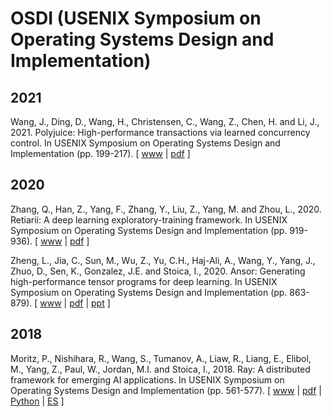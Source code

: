 # OSDI (USENIX Symposium on Operating Systems Design and Implementation)

## 2021

Wang, J., Ding, D., Wang, H., Christensen, C., Wang, Z., Chen, H. and Li, J., 2021. Polyjuice: High-performance transactions via learned concurrency control. In USENIX Symposium on Operating Systems Design and Implementation (pp. 199-217). [ [www](https://www.usenix.org/conference/osdi21/presentation/wang-jiachen) | [pdf](https://www.usenix.org/system/files/osdi21-wang-jiachen.pdf) ]

## 2020

Zhang, Q., Han, Z., Yang, F., Zhang, Y., Liu, Z., Yang, M. and Zhou, L., 2020. Retiarii: A deep learning exploratory-training framework. In USENIX Symposium on Operating Systems Design and Implementation (pp. 919-936). [ [www](https://www.usenix.org/conference/osdi20/presentation/zhang-quanlu) | [pdf](https://www.usenix.org/system/files/osdi20-zhang_quanlu.pdf) ]

Zheng, L., Jia, C., Sun, M., Wu, Z., Yu, C.H., Haj-Ali, A., Wang, Y., Yang, J., Zhuo, D., Sen, K., Gonzalez, J.E. and Stoica, I., 2020. Ansor: Generating high-performance tensor programs for deep learning. In USENIX Symposium on Operating Systems Design and Implementation (pp. 863-879). [ [www](https://www.usenix.org/conference/osdi20/presentation/zheng) | [pdf](https://www.usenix.org/system/files/osdi20-zheng.pdf) | [ppt](https://www.usenix.org/sites/default/files/conference/protected-files/osdi20_slides_zheng.pdf) ]

## 2018

Moritz, P., Nishihara, R., Wang, S., Tumanov, A., Liaw, R., Liang, E., Elibol, M., Yang, Z., Paul, W., Jordan, M.I. and Stoica, I., 2018. Ray: A distributed framework for emerging AI applications. In USENIX Symposium on Operating Systems Design and Implementation (pp. 561-577).
[ [www](https://www.usenix.org/conference/osdi18/presentation/moritz) | [pdf](https://www.usenix.org/system/files/osdi18-moritz.pdf) | [Python](https://github.com/ray-project/ray) | [ES](https://github.com/ray-project/ray/blob/master/rllib/agents/es/es.py) ]
